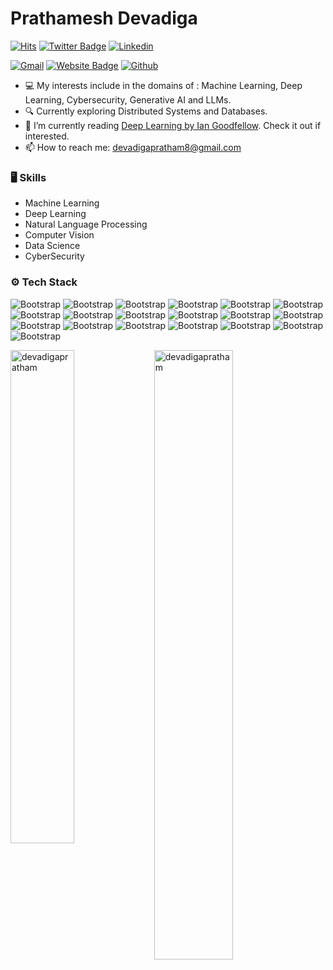 # Prathamesh Devadiga

[![Hits](https://hits.seeyoufarm.com/api/count/incr/badge.svg?url=https%3A%2F%2Fgithub.com%2Fdevadigapratham%2Fdevadigapratham&count_bg=%2379C83D&title_bg=%23555555&icon=&icon_color=%23E7E7E7&title=Profile+Views&edge_flat=false)](https://hits.seeyoufarm.com)
[![Twitter Badge](https://img.shields.io/badge/-Twitter-1da1f2?labelColor=1da1f2&logo=twitter&logoColor=white&link=https://twitter.com/https://x.com/PrathameshD_8)](https://twitter.com/https://x.com/PrathameshD_8)
[![Linkedin](https://img.shields.io/badge/-LinkedIn-blue?style=flat&logo=Linkedin&logoColor=white)](https://www.linkedin.com/in/https://www.linkedin.com/in/prathamesh-devadiga//)

[![Gmail](https://img.shields.io/badge/-Gmail-c14438?style=flat&logo=Gmail&logoColor=white)](mailto:devadigapratham8@gmail.com)
[![Website Badge](https://img.shields.io/badge/-Website-c14438?style=flat&logo=Google-Chrome&logoColor=white&link=https://prathameshdevadiga.vercel.app/)](https://prathameshdevadiga.vercel.app/)
[![Github](https://img.shields.io/github/followers/devadigapratham?label=Follow&style=social)](https://github.com/devadigapratham)

- 💻 My interests include in the domains of : Machine Learning, Deep Learning, Cybersecurity, Generative AI and LLMs.
- 🔍 Currently exploring Distributed Systems and Databases. 
- 🤔 I’m currently reading [Deep Learning by Ian Goodfellow](https://www.deeplearningbook.org/). Check it out if interested.
- 📫 How to reach me: devadigapratham8@gmail.com


### 🖥 Skills

- Machine Learning
- Deep Learning
- Natural Language Processing
- Computer Vision
- Data Science
- CyberSecurity 
### ⚙️ Tech Stack

![Bootstrap](https://img.shields.io/badge/-Python-05122A?style=flat-square&logo=Python&color=353535) ![Bootstrap](https://img.shields.io/badge/-Docker-05122A?style=flat-square&logo=Docker&color=353535) ![Bootstrap](https://img.shields.io/badge/-Kubernetes-05122A?style=flat-square&logo=Kubernetes&color=353535) ![Bootstrap](https://img.shields.io/badge/-TensorFlow-05122A?style=flat-square&logo=TensorFlow&color=353535) ![Bootstrap](https://img.shields.io/badge/-PyTorch-05122A?style=flat-square&logo=PyTorch&color=353535) ![Bootstrap](https://img.shields.io/badge/-Go-05122A?style=flat-square&logo=Go&color=353535) ![Bootstrap](https://img.shields.io/badge/-Java-05122A?style=flat-square&logo=Java&color=353535) ![Bootstrap](https://img.shields.io/badge/-Scikit%20Learn-05122A?style=flat-square&logo=Scikit-Learn&color=353535) ![Bootstrap](https://img.shields.io/badge/-MongoDB-05122A?style=flat-square&logo=MongoDB&color=353535) ![Bootstrap](https://img.shields.io/badge/-MySQL-05122A?style=flat-square&logo=MySQL&color=353535) ![Bootstrap](https://img.shields.io/badge/-PostgreSQL-05122A?style=flat-square&logo=PostgreSQL&color=353535) ![Bootstrap](https://img.shields.io/badge/-Pandas-05122A?style=flat-square&logo=Pandas&color=353535) ![Bootstrap](https://img.shields.io/badge/-Numpy-05122A?style=flat-square&logo=Numpy&color=353535) ![Bootstrap](https://img.shields.io/badge/-Julia-05122A?style=flat-square&logo=Julia&color=353535) ![Bootstrap](https://img.shields.io/badge/-Matplotlib-05122A?style=flat-square&logo=Matplotlib&color=353535) ![Bootstrap](https://img.shields.io/badge/-Flask-05122A?style=flat-square&logo=Flask&color=353535) ![Bootstrap](https://img.shields.io/badge/-Django-05122A?style=flat-square&logo=Django&color=353535) ![Bootstrap](https://img.shields.io/badge/-Visual%20Studio%20Code-05122A?style=flat-square&logo=Visual-Studio-Code&color=353535) ![Bootstrap](https://img.shields.io/badge/-Neovim%20-05122A?style=flat-square&logo=Neovim&color=353535)

<div>
<img width="45%" align="left" src="https://github-readme-stats.vercel.app/api/top-langs?username=devadigapratham&show_icons=true&locale=en&layout=compact&theme=dark" alt="devadigapratham" />
<img width="50%" src="https://github-readme-streak-stats.herokuapp.com/?user=devadigapratham&theme=dark" alt="devadigapratham" />
</div>
